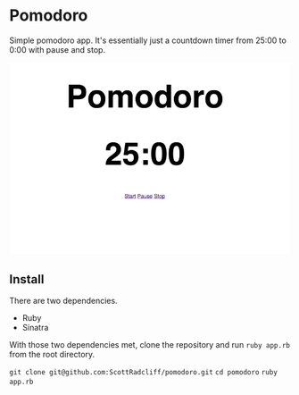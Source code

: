 # Pomodoro
Simple pomodoro app. It's essentially just a countdown timer from 25:00 to 0:00 with pause and stop.


![](public/images/screenshot.png)

## Install
There are two dependencies.

* Ruby
* Sinatra

With those two dependencies met, clone the repository and run `ruby app.rb` from the root directory.

`git clone git@github.com:ScottRadcliff/pomodoro.git`
`cd pomodoro`
`ruby app.rb`





